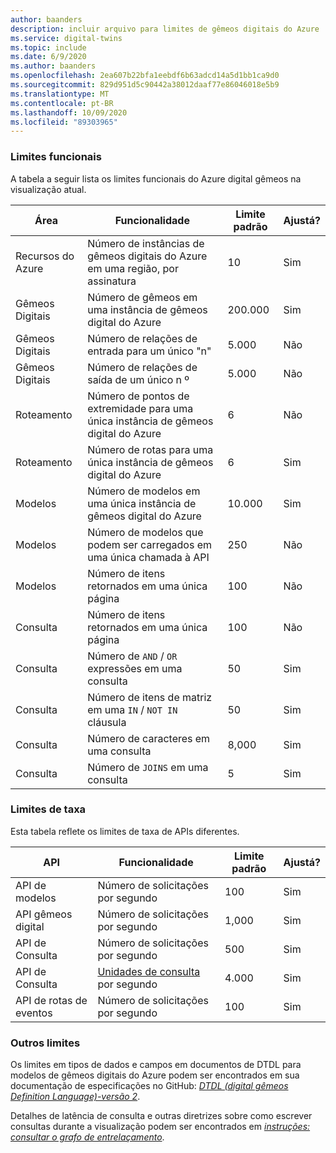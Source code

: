 ```yaml
---
author: baanders
description: incluir arquivo para limites de gêmeos digitais do Azure
ms.service: digital-twins
ms.topic: include
ms.date: 6/9/2020
ms.author: baanders
ms.openlocfilehash: 2ea607b22bfa1eebdf6b63adcd14a5d1bb1ca9d0
ms.sourcegitcommit: 829d951d5c90442a38012daaf77e86046018e5b9
ms.translationtype: MT
ms.contentlocale: pt-BR
ms.lasthandoff: 10/09/2020
ms.locfileid: "89303965"
---
```

### <a name="functional-limits"></a>Limites funcionais

A tabela a seguir lista os limites funcionais do Azure digital gêmeos na visualização atual.

| Área | Funcionalidade | Limite padrão | Ajustá? |
| --- | --- | --- | --- |
| Recursos do Azure | Número de instâncias de gêmeos digitais do Azure em uma região, por assinatura | 10 | Sim |
| Gêmeos Digitais | Número de gêmeos em uma instância de gêmeos digital do Azure | 200.000 | Sim |
| Gêmeos Digitais | Número de relações de entrada para um único "n" | 5\.000 | Não |
| Gêmeos Digitais | Número de relações de saída de um único n º | 5\.000 | Não |
| Roteamento | Número de pontos de extremidade para uma única instância de gêmeos digital do Azure | 6 | Não |
| Roteamento | Número de rotas para uma única instância de gêmeos digital do Azure | 6 | Sim |
| Modelos | Número de modelos em uma única instância de gêmeos digital do Azure | 10.000 | Sim |
| Modelos | Número de modelos que podem ser carregados em uma única chamada à API | 250 | Não |
| Modelos | Número de itens retornados em uma única página | 100 | Não |
| Consulta | Número de itens retornados em uma única página | 100 | Não |
| Consulta | Número de `AND`  /  `OR` expressões em uma consulta | 50 | Sim |
| Consulta | Número de itens de matriz em uma `IN`  /  `NOT IN` cláusula | 50 | Sim |
| Consulta | Número de caracteres em uma consulta | 8,000 | Sim |
| Consulta | Número de `JOINS` em uma consulta | 5 | Sim |

### <a name="rate-limits"></a>Limites de taxa

Esta tabela reflete os limites de taxa de APIs diferentes.

| API | Funcionalidade | Limite padrão | Ajustá? |
| --- | --- | --- | --- |
| API de modelos | Número de solicitações por segundo | 100 | Sim |
| API gêmeos digital | Número de solicitações por segundo | 1,000 | Sim |
| API de Consulta | Número de solicitações por segundo | 500 | Sim |
| API de Consulta | [Unidades de consulta](../articles/digital-twins/concepts-query-units.md) por segundo | 4.000 | Sim |
| API de rotas de eventos | Número de solicitações por segundo | 100 | Sim |

### <a name="other-limits"></a>Outros limites

Os limites em tipos de dados e campos em documentos de DTDL para modelos de gêmeos digitais do Azure podem ser encontrados em sua documentação de especificações no GitHub: [*DTDL (digital gêmeos Definition Language)-versão 2*](https://github.com/Azure/opendigitaltwins-dtdl/blob/master/DTDL/v2/dtdlv2.md).
 
Detalhes de latência de consulta e outras diretrizes sobre como escrever consultas durante a visualização podem ser encontrados em [*instruções: consultar o grafo de entrelaçamento*](../articles/digital-twins/how-to-query-graph.md).